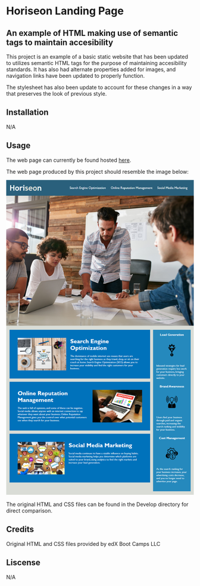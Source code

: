 # Horiseon Landing Page

## An example of HTML making use of semantic tags to maintain accesibility

This project is an example of a basic static website that has been updated to utilizes semantic HTML tags for the purpose of maintaining accesibility standards. It has also had alternate properties added for images, and navigation links have been updated to properly function.

The stylesheet has also been update to account for these changes in a way that preserves the look of previous style.

## Installation

N/A

## Usage

The web page can currently be found hosted [here](https://stephen-bates.github.io/Horiseon-landing/).

The web page produced by this project should resemble the image below:

![A mock up of the desired page result](./Challenge-Assets/01-html-css-git-homework-demo.png)

The original HTML and CSS files can be found in the Develop directory for direct comparison.

## Credits

Original HTML and CSS files provided by edX Boot Camps LLC

## Liscense

N/A

